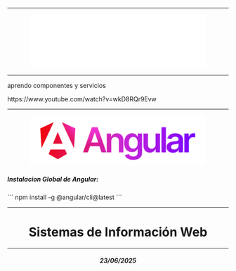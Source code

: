 <hr>
    <div align="center">
        <a href="https://github.com/R3Ccusco"
            target="_blank">
            <img src="https://github.com/R3Ccusco/r3c/blob/main/logoreccusco.svg" width="400">
        </a>
    </div>

<hr>
    <p>aprendo componentes y servicios</p>
	https://www.youtube.com/watch?v=wkD8RQr9Evw

<hr>
    <div align="center">
        <a href="https://angular.dev/"
            target="_blank">
            <img src="https://github.com/R3Ccusco/r3c/blob/main/logoangular.svg" width="400">
        </a>
    </div>

<h5>Instalacion Global de Angular: </h5>

´´´
npm install -g @angular/cli@latest
´´´




<hr>
<h1 align="center">
Sistemas de Información Web
</h1>

<hr>
    <h5 align="center">
        23/06/2025
    </h5>
